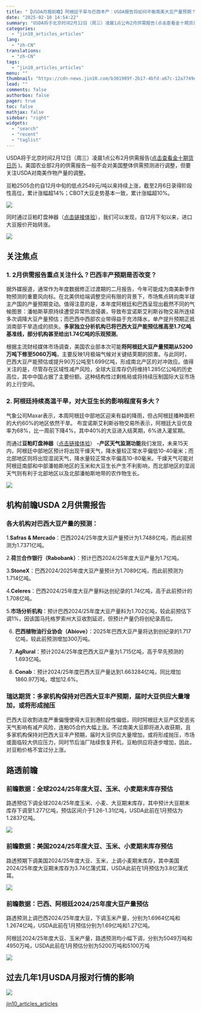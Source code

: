 ```yaml
---
title: "【USDA月报前瞻】阿根廷干旱与巴西丰产：USDA报告将如何平衡南美大豆产量预期？"
date: "2025-02-10 14:54:22"
summary: "USDA将于北京时间2月12日（周三）凌晨1点公布2月供需报告(点击查看金十期货日历 )。美国农业部..."
categories:
  - "jin10_articles_articles"
lang:
  - "zh-CN"
translations:
  - "zh-CN"
tags:
  - "jin10_articles_articles"
menu: ""
thumbnail: "https://cdn-news.jin10.com/b301989f-2b17-4bfd-a67c-12a7749e7fd6.jpg/lite"
lead: ""
comments: false
authorbox: false
pager: true
toc: false
mathjax: false
sidebar: "right"
widgets:
  - "search"
  - "recent"
  - "taglist"
---
```


USDA将于北京时间2月12日（周三）凌晨1点公布2月供需报告([点击查看金十期货日历](https://qihuo.jin10.com/calendar.html#/2025-01-11) )。美国农业部2月的供需报告一般不会对美国整体供需预测进行调整，但要关注USDA对南美作物产量的调整。

豆粕2505合约自12月中旬的低点2549元/吨以来持续上涨，截至2月6日录得阶段性高位，累计涨幅超14%；CBOT大豆走势基本一致，累计涨幅超10%。

![](https://img.jin10.com/news/25/02/mVOcIgDUay3YSkeAsMeXw.png)




同时通过豆粕盯盘神器（[点击链接体验](https://qihuo.jin10.com/vip/watch/index.html?from=qihuoWeb&group_id=qh_m_monitor#/desktop)），我们可以发现，自12月下旬以来，进口大豆报价开始转涨。

![](https://img.jin10.com/news/25/02/nvy4XAyjHX-Swl4NZ3jWs.png)




关注焦点
----

### 1. 2月供需报告重点关注什么？巴西丰产预期是否改变？

据外媒报道，通常作为年度数据修正过渡期的二月报告，今年可能成为南美新季作物预测的重要风向标。在北美供给端调整空间有限的背景下，市场焦点转向南半球主产国的产量预期变动。值得注意的是，本年度阿根廷和巴西呈现出截然不同的气候图景：潘帕斯草原持续遭受异常热浪侵袭，导致布宜诺斯艾利斯谷物交易所连续多次调降大豆产量预估；而巴西中西部农业带得益于充沛降水，单产提升预期正抵消南部干旱造成的损失。**多家独立分析机构已将巴西大豆产能预估推高至1.7亿吨基准线，部分机构甚至给出1.74亿吨的乐观预测**。

根据主流财经媒体市场调查，美国农业部本次可能**将阿根廷大豆产量预期从5200万吨下修至5060万吨**，主要反映1月极端气候对关键结荚期的损害。与此同时，巴西大豆产能预估或提升90万公吨至1.699亿吨，形成南北产区的对冲效应。值得关注的是，尽管存在区域性减产风险，全球大豆库存仍将维持1.285亿公吨的历史高位，其中中国占据了主要份额。这种结构性过剩格局或将持续压制国际大豆市场的上行空间。

### 2. 阿根廷持续高温干旱，对大豆生长的影响程度有多大？

气象公司Maxar表示，本周阿根廷中部地区迎来有益的降雨，但占阿根廷播种面积的大约60%的地区依然干旱。 布宜诺斯艾利斯谷物交易所表示，阿根廷大豆优良率为68%，比一周前下降4%，其中40%的大豆进入结荚期，6%进入灌浆期。

而通过**豆粕盯盘神器**（[点击链接体验](https://qihuo.jin10.com/vip/watch/index.html?from=qihuoWeb&group_id=qh_m_monitor#/desktop)） **-产区天气监测功能**我们发现，未来15天内，阿根廷中部地区预计将出现干燥天气，降水量较正常水平偏低10-40毫米；而北部地区则将出现湿润天气，降水量较正常水平偏高10-80毫米。干燥天气可能对阿根廷南部和中部潘帕斯地区的玉米和大豆生长产生不利影响，而北部地区的湿润天气则有利于北部地区以及北部潘帕斯地带的农作物生长。

![](https://img.jin10.com/news/25/02/9fDqq7o-WOqb4vOsgeS72.png)




**机构前瞻USDA 2月供需报告**
-------------------

### **各大机构对巴西大豆产量的预测**：

1.**Safras & Mercado**：巴西2024/25年度大豆产量预计为1.7488亿吨，而此前预测为1.7371亿吨。

2.**荷兰合作银行（Rabobank）**：预计巴西2024/25年度大豆产量为1.7亿吨。

3.**StoneX**：巴西2024/2025年度大豆产量预计为1.7089亿吨，而此前预测为1.714亿吨。

4.**Celeres**：巴西2024/25年度大豆产量料达创纪录的1.74亿吨，高于此前预计的1.708亿吨。

5.**市场分析机构**：预计巴西2024/25年度大豆产量料为1.702亿吨，较此前预估下调1%，因该国马托格罗索州大豆收割延迟，但预计产量仍将创纪录高位。

6. **巴西植物油行业协会（Abiove）**：2025年巴西大豆产量将达到创纪录的1.717亿吨，较此前预测增加300万吨。

7. **AgRural**：预计2024/25年度巴西大豆产量为1.715亿吨，高于早先预测的1.693亿吨。

8. **Conab**：预计2024/25年度巴西大豆产量达到1.663284亿吨，同比增加1860.97万吨，增加12.6%。

### **瑞达期货：多家机构保持对巴西大豆丰产预期，届时大豆供应大量增加，或将形成抛压**

巴西大豆收割进度严重偏慢使得大豆到港阶段性偏低，同时阿根廷大豆产区受恶劣天气影响有减产风险，连粕05合约大幅上涨。不过南美大豆即将进入收获期，且多家机构保持对巴西大豆丰产预期，届时大豆供应大量增加，或将形成抛压，市场或面临较大供应压力，同时节后油厂陆续恢复开机，豆粕供应将逐步增加，因此，对豆粕价格不宜过分上涨。

**路透前瞻**
--------

### **前瞻数据：全球****2024/25年度****大豆、玉米、小麦期末库存预估**

路透预估下调全球2024/25年度玉米、小麦、大豆期末库存，其中预计大豆期末库存下调至1.277亿吨，预估区间介于1.26-1.31亿吨，USDA此前在1月预估为1.2837亿吨。

![](https://img.jin10.com/news/25/02/ek5bNTE4L_ynkrNh30NTy.png)




### **前瞻数据：美国**2024/25年度**大豆、玉米、小麦期末库存预估**

路透预期下调美国2024/25年度大豆、玉米，上调小麦期末库存，其中美国2024/25年度大豆期末库存为3.74亿蒲式耳，USDA此前在1月预估为3.8亿蒲式耳。

![](https://img.jin10.com/news/25/02/20aLBWDARXWNAJh7TsrOA.png)




### **前瞻数据：巴西、阿根廷2024/25年度大豆产量预估**

路透预测上调巴西2024/25年度大豆，下调玉米产量，分别为1.6964亿吨和1.2674亿吨，USDA此前在1月预估分别为1.69亿吨和1.27亿吨。

阿根廷2024/25年度大豆、玉米产量，路透预测均小幅下调，分别为5049万吨和4950万吨，USDA此前在1月预估分别为5200万吨和5100万吨

![](https://img.jin10.com/news/25/02/8m5qUalZJJQM2OlWXMqjU.png)




**过去几年1月USDA月报对行情的影响**
----------------------

![](https://img.jin10.com/news/25/02/5rccMc6P_Mk6U_9EAsecQ.jpg)

[jin10_articles_articles](https://xnews.jin10.com/details/161865)
